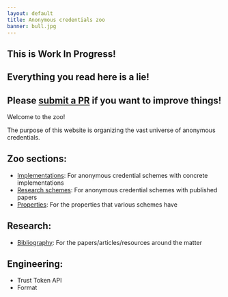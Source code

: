 ```yaml
---
layout: default
title: Anonymous credentials zoo
banner: bull.jpg
---
```


## This is Work In Progress!
## Everything you read here is a lie!
## Please [submit a PR](https://github.com/tokenzoo/tokenzoo.github.io) if you want to improve things!

Welcome to the zoo!

The purpose of this website is organizing the vast universe of anonymous
credentials.

## Zoo sections:

- [Implementations]({{site.baseurl}}/implementations.html): For anonymous credential schemes with concrete implementations
- [Research schemes]({{site.baseurl}}/schemes.html): For anonymous credential schemes with published papers
- [Properties]({{site.baseurl}}/properties.html): For the properties that various schemes have

## Research:

- [Bibliography]({{site.baseurl}}/bibliography.html): For the papers/articles/resources around the matter

## Engineering:

- Trust Token API
- Format
